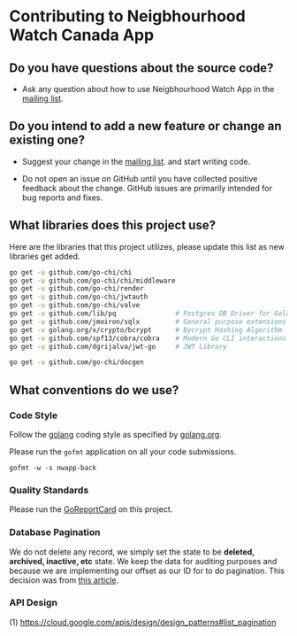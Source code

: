 # Contributing to Neigbhourhood Watch Canada App

## Do you have questions about the source code?

* Ask any question about how to use Neigbhourhood Watch App in the [mailing list](https://groups.google.com/forum/#!forum/nwl-app).

## Do you intend to add a new feature or change an existing one?
* Suggest your change in the [mailing list](https://groups.google.com/forum/#!forum/nwl-app). and start writing code.

* Do not open an issue on GitHub until you have collected positive feedback about the change. GitHub issues are primarily intended for bug reports and fixes.

## What libraries does this project use?
Here are the libraries that this project utilizes, please update this list as
new libraries get added.

```bash
go get -u github.com/go-chi/chi
go get -u github.com/go-chi/chi/middleware
go get -u github.com/go-chi/render
go get -u github.com/go-chi/jwtauth
go get -u github.com/go-chi/valve
go get -u github.com/lib/pq               # Postgres DB Driver for Golang
go get -u github.com/jmoiron/sqlx         # General purpose extensions to golang's database/sql
go get -u golang.org/x/crypto/bcrypt      # Bycrypt Hashing Algorithm
go get -u github.com/spf13/cobra/cobra    # Modern Go CLI interactions
go get -u github.com/dgrijalva/jwt-go     # JWT Library

go get -u github.com/go-chi/docgen
```

## What conventions do we use?

### Code Style

Follow the [golang](https://golang.org/doc/effective_go.html) coding style as specified by [golang.org](https://golang.org).

Please run the ``gofmt`` application on all your code submissions.

```
gofmt -w -s nwapp-back
```

### Quality Standards

Please run the [GoReportCard](https://goreportcard.com/) on this project.

### Database Pagination
We do not delete any record, we simply set the state to be **deleted, archived, inactive, etc** state. We keep the data for auditing purposes and because we are implementing our offset as our ID for to do pagination. This decision was from [this article](https://developer.wordpress.com/2014/02/14/an-efficient-alternative-to-paging-with-sql-offsets/).


### API Design

(1) https://cloud.google.com/apis/design/design_patterns#list_pagination
